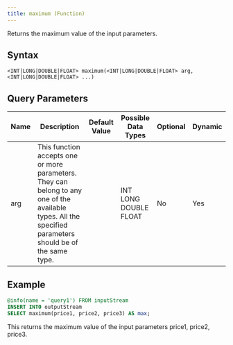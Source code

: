 ```yaml
---
title: maximum (Function)
---
```


Returns the maximum value of the input parameters.

## Syntax

    <INT|LONG|DOUBLE|FLOAT> maximum(<INT|LONG|DOUBLE|FLOAT> arg, <INT|LONG|DOUBLE|FLOAT> ...)

## Query Parameters

| Name | Description   | Default Value | Possible Data Types   | Optional | Dynamic |
|------|---------------------------------------------------|------------|----------------|----------|---------|
| arg  | This function accepts one or more parameters. They can belong to any one of the available types. All the specified parameters should be of the same type. |          | INT LONG DOUBLE FLOAT | No       | Yes     |

## Example

```sql
@info(name = 'query1') FROM inputStream
INSERT INTO outputStream
SELECT maximum(price1, price2, price3) AS max;
```

This returns the maximum value of the input parameters price1, price2, price3.
